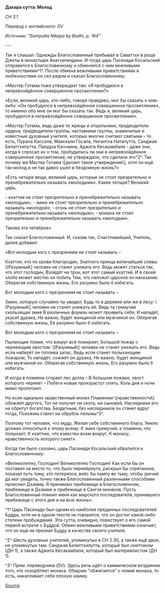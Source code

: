 **Дахара сутта: Молод**

*СН 3\.1*

_Перевод с английского: SV_

_Источник: "Samyutta Nikaya by Bodhi, p\. 164"_

\-\-\-

Так я слышал\. Однажды Благословенный пребывал в Саваттхи в роще Джеты в монастыре Анатхапиндики\. И тогда царь Пасенади Косальский отправился к Благословенному и обменялся с ним вежливыми приветствиями^1^\. После обмена вежливыми приветствиями и любезностями он сел рядом и сказал Благословенному: 

«Мастер Готама тоже утверждает так: «Я пробудился в непревзойдённое совершенное просветление?» 

«Если, великий царь, кто\-либо, говоря правдиво, мог бы сказать о ком\-либо: «Он пробудился в непревзойдённое совершенное просветление», то именно обо мне он мог бы сказать так\. Ведь я, великий царь, пробудился в непревзойдённое совершенное просветление»\. 

«Мастер Готама, ведь даже те жрецы и отшельники, предводители ордена, предводители группы, наставники группы, знаменитые и известные духовные учителя, которых многие считают святыми – то есть, Пурана Кассапа, Маккхали Госала, Нигантха Натапутта, Санджая Белаттхипутта, Пакудха Каччаяна, Аджита Кесакамбали – даже они, когда я спросил их о том, пробудились ли они в непревзойдённое совершенное просветление, не утверждали, что сделали это^2^\. Так почему же Мастер Готама \\[делает такое утверждение\\], хотя он ещё так молод и не так давно ушёл в бездомную жизнь?» 

«Есть четыре вещи, великий царь, которые не стоит презрительно и пренебрежительно называть «молодыми»\. Какие четыре? Великий царь, 

\- кхаттия не стоит презрительно и пренебрежительно называть «молодым»; 
\- змею не стоит презрительно и пренебрежительно называть «молодой»; 
\- огонь не стоит презрительно и пренебрежительно называть «молодым»; 
\- монаха не стоит презрительно и пренебрежительно называть «молодым»\. 

Такова эта четвёрка»\.

Так сказал Благословенный\. И, сказав так, Счастливейший, Учитель, далее добавил: 

«Вот молодым кого с презрением не стоит называть – 

Кхаттия, кто по крови благороден, 
Знатного принца величайший славы: 
\\[Разумный\\] человек не станет унижать его\. 
Ведь может статься так, что этот господин, 
Взойдёт на трон, вот этот самый кхаттий\. 
И в своей злобе может жёстко он побить 
Тем, что наложит царское он наказание\. 
Оберегая собственную жизнь, 
Его разумно было б избегать\. 

Вот молодым кого с презрением не стоит называть – 

Змею, которую случайно ты увидел, 
Будь то в деревне или же в лесу: 
\\[Разумный\\] человек не станет унижать её\. 
Ведь та гремучая скользящая змея 
В различных формах может проявить себя, 
И нападёт, укусит дурака, 
Не важно, будет женщиной или мужчиной он\. 
Оберегая собственную жизнь, 
Её разумно было б избегать\. 

Вот молодым кого с презрением не стоит называть – 

Пылающее пламя, что вокруг всё пожирает, 
Большой пожар с чернеющим хвостом: 
\\[Разумный\\] человек не станет унижать его\. 
Ведь если наберёт он топлива запас, 
Ведь если станет полыхающим пожаром, 
То нападёт, сожжёт он дурака, 
Не важно, будет женщиной или мужчиной он\. 
Оберегая собственную жизнь, 
Его разумно было б избегать\. 

И когда в пламени сгорает лес дотла – 
В большом пожаре, хвост которого чернеет – 
Побеги новые произрастут опять, 
Коль дни и ночи мимо пролетают\. 

Но если идеально нравственный монах 
Пламенем \\[нравственности\\] обожжёт другого, 
Тот не получит ни скота, ни сыновей, 
Наследники его не обретут богатства\. 
Бездетным, без наследников он станет вдруг тогда, 
Похожим станет на обрубок пальмы^3^\. 

Поэтому тот человек, что мудр, 
Желая себе собственного блага, 
Умело должен относиться к этому всему: 
К змее гремучей; к пламени, что полыхает; 
К кхаттию, что известен всем вокруг; 
К монаху, нравственность которого сияет»\. 

Когда так было сказано, царь Пасенади Косальский обратился к Благословенному: 

«Великолепно, Господин\! Великолепно Господин\! Как если бы он поставил на место то, что было перевёрнуто, раскрыл бы спрятанное, показал путь тому, кто потерялся, внёс бы лампу во тьму, чтобы зрячий да мог увидеть, точно также Благословенный различными способами прояснил Дхамму\. Я принимаю прибежище в Благословенном, прибежище в Дхамме и прибежище в Сангхе монахов\. Пусть Благословенный помнит меня как мирского последователя, принявшего прибежище с этого дня и на всю жизнь»\.

^1^ Царь Пасенади был одним из наиболее преданных последователей Будды, хотя ни в одном тексте не говорится, что он достиг какой\-либо степени пробуждения\. Эта сутта, очевидно, повествует о его самой первой встрече с Буддой\. Обмен вежливыми приветствиями означает, что он ещё не признал Будду в качестве своего учителя\. 

^2^ Шесть духовных учителей, упомянутых в СН 2\.30, а также ещё двое, не упомянутых там: Санджая Белаттхипутта, который был скептиком \(ДН 1\), а также Аджита Кесакамбали, который был материалистом \(ДН 1\)\. 

^3^ Прим\. переводчика \(SV\): Здесь речь идёт о каммическом воздаянии того, кто оскорбляет монаха\. Обидчик "обжигается" о пламя монаха, то есть, накапливает себе плохую камму\.

[Source](https://www\.theravada\.ru/Teaching/Canon/Suttanta/Texts/sn3_1\-dahara\-sutta\-sv\.htm)